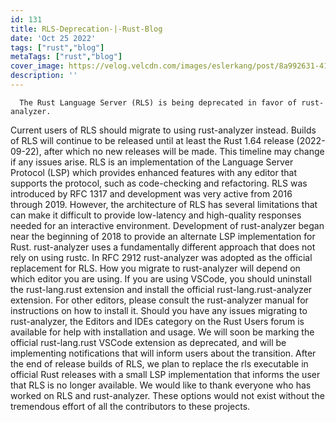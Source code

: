 ```yaml
---
id: 131
title: RLS-Deprecation-|-Rust-Blog
date: 'Oct 25 2022'
tags: ["rust","blog"]
metaTags: ["rust","blog"]
cover_image: https://velog.velcdn.com/images/eslerkang/post/8a992631-4128-444f-9d54-9a354dc15984/cuddlyferris.png
description: ''
---
```



      The Rust Language Server (RLS) is being deprecated in favor of rust-analyzer.
Current users of RLS should migrate to using rust-analyzer instead.
Builds of RLS will continue to be released until at least the Rust 1.64 release (2022-09-22), after which no new releases will be made.
This timeline may change if any issues arise.
RLS is an implementation of the Language Server Protocol (LSP) which provides enhanced features with any editor that supports the protocol, such as code-checking and refactoring.
RLS was introduced by RFC 1317 and development was very active from 2016 through 2019.
However, the architecture of RLS has several limitations that can make it difficult to provide low-latency and high-quality responses needed for an interactive environment.
Development of rust-analyzer began near the beginning of 2018 to provide an alternate LSP implementation for Rust.
rust-analyzer uses a fundamentally different approach that does not rely on using rustc.
In RFC 2912 rust-analyzer was adopted as the official replacement for RLS.
How you migrate to rust-analyzer will depend on which editor you are using.
If you are using VSCode, you should uninstall the rust-lang.rust extension and install the official rust-lang.rust-analyzer extension.
For other editors, please consult the rust-analyzer manual for instructions on how to install it.
Should you have any issues migrating to rust-analyzer, the Editors and IDEs category on the Rust Users forum is available for help with installation and usage.
We will soon be marking the official rust-lang.rust VSCode extension as deprecated, and will be implementing notifications that will inform users about the transition.
After the end of release builds of RLS, we plan to replace the rls executable in official Rust releases with a small LSP implementation that informs the user that RLS is no longer available.
We would like to thank everyone who has worked on RLS and rust-analyzer.
These options would not exist without the tremendous effort of all the contributors to these projects.

    
